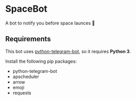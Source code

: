 # SpaceBot
A bot to notify you before space launces :rocket:

## Requirements
This bot uses [python-telegram-bot](https://github.com/python-telegram-bot/python-telegram-bot/), so it requires **Python 3**.

Install the following pip packages:

  * python-telegram-bot
  * apscheduler
  * arrow
  * emoji
  * requests
